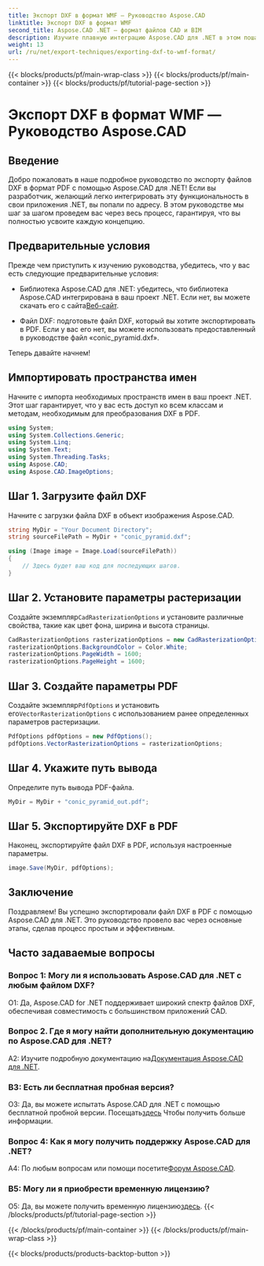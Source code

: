 ```yaml
---
title: Экспорт DXF в формат WMF — Руководство Aspose.CAD
linktitle: Экспорт DXF в формат WMF
second_title: Aspose.CAD .NET — формат файлов CAD и BIM
description: Изучите плавную интеграцию Aspose.CAD для .NET в этом пошаговом руководстве по легкому экспорту файлов DXF в PDF.
weight: 13
url: /ru/net/export-techniques/exporting-dxf-to-wmf-format/
---
```


{{< blocks/products/pf/main-wrap-class >}}
{{< blocks/products/pf/main-container >}}
{{< blocks/products/pf/tutorial-page-section >}}

# Экспорт DXF в формат WMF — Руководство Aspose.CAD

## Введение

Добро пожаловать в наше подробное руководство по экспорту файлов DXF в формат PDF с помощью Aspose.CAD для .NET! Если вы разработчик, желающий легко интегрировать эту функциональность в свои приложения .NET, вы попали по адресу. В этом руководстве мы шаг за шагом проведем вас через весь процесс, гарантируя, что вы полностью усвоите каждую концепцию.

## Предварительные условия

Прежде чем приступить к изучению руководства, убедитесь, что у вас есть следующие предварительные условия:

-  Библиотека Aspose.CAD для .NET: убедитесь, что библиотека Aspose.CAD интегрирована в ваш проект .NET. Если нет, вы можете скачать его с сайта[Веб-сайт](https://releases.aspose.com/cad/net/).

- Файл DXF: подготовьте файл DXF, который вы хотите экспортировать в PDF. Если у вас его нет, вы можете использовать предоставленный в руководстве файл «conic_pyramid.dxf».

Теперь давайте начнем!

## Импортировать пространства имен

Начните с импорта необходимых пространств имен в ваш проект .NET. Этот шаг гарантирует, что у вас есть доступ ко всем классам и методам, необходимым для преобразования DXF в PDF.

```csharp
using System;
using System.Collections.Generic;
using System.Linq;
using System.Text;
using System.Threading.Tasks;
using Aspose.CAD;
using Aspose.CAD.ImageOptions;
```

## Шаг 1. Загрузите файл DXF

Начните с загрузки файла DXF в объект изображения Aspose.CAD.

```csharp
string MyDir = "Your Document Directory";
string sourceFilePath = MyDir + "conic_pyramid.dxf";

using (Image image = Image.Load(sourceFilePath))
{
    // Здесь будет ваш код для последующих шагов.
}
```

## Шаг 2. Установите параметры растеризации

 Создайте экземпляр`CadRasterizationOptions` и установите различные свойства, такие как цвет фона, ширина и высота страницы.

```csharp
CadRasterizationOptions rasterizationOptions = new CadRasterizationOptions();
rasterizationOptions.BackgroundColor = Color.White;
rasterizationOptions.PageWidth = 1600;
rasterizationOptions.PageHeight = 1600;
```

## Шаг 3. Создайте параметры PDF

 Создайте экземпляр`PdfOptions` и установить его`VectorRasterizationOptions` с использованием ранее определенных параметров растеризации.

```csharp
PdfOptions pdfOptions = new PdfOptions();
pdfOptions.VectorRasterizationOptions = rasterizationOptions;
```

## Шаг 4. Укажите путь вывода

Определите путь вывода PDF-файла.

```csharp
MyDir = MyDir + "conic_pyramid_out.pdf";
```

## Шаг 5. Экспортируйте DXF в PDF

Наконец, экспортируйте файл DXF в PDF, используя настроенные параметры.

```csharp
image.Save(MyDir, pdfOptions);
```

## Заключение

Поздравляем! Вы успешно экспортировали файл DXF в PDF с помощью Aspose.CAD для .NET. Это руководство провело вас через основные этапы, сделав процесс простым и эффективным.

## Часто задаваемые вопросы

### Вопрос 1: Могу ли я использовать Aspose.CAD для .NET с любым файлом DXF?

О1: Да, Aspose.CAD for .NET поддерживает широкий спектр файлов DXF, обеспечивая совместимость с большинством приложений CAD.

### Вопрос 2. Где я могу найти дополнительную документацию по Aspose.CAD для .NET?

 A2: Изучите подробную документацию на[Документация Aspose.CAD для .NET](https://reference.aspose.com/cad/net/).

### В3: Есть ли бесплатная пробная версия?

 О3: Да, вы можете испытать Aspose.CAD для .NET с помощью бесплатной пробной версии. Посещать[здесь](https://releases.aspose.com/) Чтобы получить больше информации.

### Вопрос 4: Как я могу получить поддержку Aspose.CAD для .NET?

A4: По любым вопросам или помощи посетите[Форум Aspose.CAD](https://forum.aspose.com/c/cad/19).

### В5: Могу ли я приобрести временную лицензию?

 О5: Да, вы можете получить временную лицензию[здесь](https://purchase.aspose.com/temporary-license/).
{{< /blocks/products/pf/tutorial-page-section >}}

{{< /blocks/products/pf/main-container >}}
{{< /blocks/products/pf/main-wrap-class >}}

{{< blocks/products/products-backtop-button >}}
